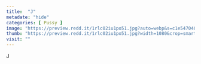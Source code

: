 ```yaml
---
title:  "J"
metadate: "hide"
categories: [ Pussy ]
image: "https://preview.redd.it/1rlc02iu1po51.jpg?auto=webp&s=c1e54704059db8909745cea8cf6b0078462fd1e6"
thumb: "https://preview.redd.it/1rlc02iu1po51.jpg?width=1080&crop=smart&auto=webp&s=b3d50361cf191ed978a1a35983ad790e44933283"
visit: ""
---
```

J
